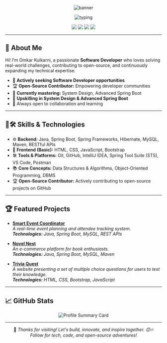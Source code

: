 <!-- Omkar Kulkarni - 🚀 Software Developer & Open-Source Enthusiast --> 

<p align="center">
  <img src="https://capsule-render.vercel.app/api?type=waving&color=gradient&height=180&section=header&text=Hi%20I'm%20Omkar%20Kulkarni%20🚀&fontSize=38&animation=fadeIn" alt="banner" />
</p>
<p align="center">
  <img src="https://readme-typing-svg.demolab.com?font=Fira+Code&size=22&pause=1000&width=435&lines=Passionate+Software+Developer;Open-Source+Contributor;Spring+Boot+Enthusiast;Always+Learning+%F0%9F%92%AB" alt="typing" />
</p>

<!-- Connect With Me Section at the Top -->
<p align="center">
  <a href="https://github.com/omkarkulkarni2704"><img src="https://img.shields.io/badge/GitHub-%40omkarkulkarni2704-239a3b.svg" /></a>
  <a href="https://www.linkedin.com/in/omkarkulkarni-dev/"><img src="https://img.shields.io/badge/LinkedIn-%40omkarkulkarni-0c66c3.svg" /></a>
  <a href="mailto:omkarkulkarni2704@gmail.com"><img src="https://img.shields.io/badge/Gmail-Contact%20Me-D14836?logo=gmail&logoColor=white" /></a>
  <img src="https://komarev.com/ghpvc/?username=omkarkulkarni2704&label=Profile%20Views&color=0e75b6&style=flat" />
</p>

---

## 🌟 About Me

Hi! I’m Omkar Kulkarni, a passionate **Software Developer** who loves solving real-world challenges, contributing to open-source, and continuously expanding my technical expertise.

- 💼 **Actively seeking Software Developer opportunities**
- 🏆 **Open-Source Contributor:** Empowering developer communities
- 🧠 **Currently mastering:** System Design, Advanced Spring Boot
- 🌱 **Upskilling in System Design & Advanced Spring Boot**
- 🤝 Always open to collaboration and learning

---

## 🔧🛠️ Skills & Technologies

- ⚙️ **Backend:** Java, Spring Boot, Spring Frameworks, Hibernate, MySQL, Maven, RESTful APIs
- 🎨 **Frontend (Basic):** HTML, CSS, JavaScript, Bootstrap
- 🛠️ **Tools & Platforms:** Git, GitHub, IntelliJ IDEA, Spring Tool Suite (STS), VS Code, Postman
- 📚 **Core Concepts:** Data Structures & Algorithms, Object-Oriented Programming, DBMS
- 🏆 **Open-Source Contributor:** Actively contributing to open-source projects on GitHub

---

## 🏆 Featured Projects

- [**Smart Event Coordinator**](https://github.com/omkarkulkarni2704/Smart-Event-Coordinator)  
  _A real-time event planning and attendee tracking system.<br>
  <strong>Technologies:</strong> Java, Spring Boot, MySQL, REST APIs_

- [**Novel Nest**](https://github.com/omkarkulkarni2704/NovelNest)  
  _An e-commerce platform for book enthusiasts.<br>
  <strong>Technologies:</strong> Java, Spring Boot, MySQL, Maven_

- [**Trivia Quest**](https://github.com/omkarkulkarni2704/Trivia-Quest)  
  _A website presenting a set of multiple choice questions for users to test their knowledge.<br>
  <strong>Technologies:</strong> HTML, CSS, Bootstrap, JavaScript_
---

## 📈 GitHub Stats

<p align="center">
  <img src="https://github-profile-summary-cards.vercel.app/api/cards/profile-details?username=omkarkulkarni2704&theme=github_dark" alt="Profile Summary Card" />
</p>

---

<p align="center">
  🌟 <em>Thanks for visiting! Let's build, innovate, and inspire together. 😊🔥<br>Follow for tech, code, and open-source adventures!</em>
</p>

